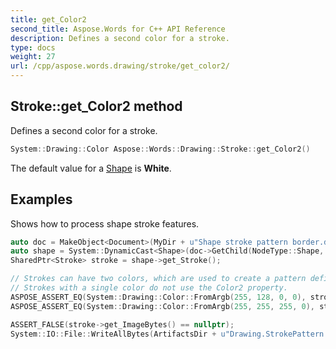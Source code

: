 ```yaml
---
title: get_Color2
second_title: Aspose.Words for C++ API Reference
description: Defines a second color for a stroke.
type: docs
weight: 27
url: /cpp/aspose.words.drawing/stroke/get_color2/
---
```

## Stroke::get_Color2 method


Defines a second color for a stroke.

```cpp
System::Drawing::Color Aspose::Words::Drawing::Stroke::get_Color2()
```


The default value for a [Shape](../../shape/) is **White**.

## Examples



Shows how to process shape stroke features. 
```cpp
auto doc = MakeObject<Document>(MyDir + u"Shape stroke pattern border.docx");
auto shape = System::DynamicCast<Shape>(doc->GetChild(NodeType::Shape, 0, true));
SharedPtr<Stroke> stroke = shape->get_Stroke();

// Strokes can have two colors, which are used to create a pattern defined by two-tone image data.
// Strokes with a single color do not use the Color2 property.
ASPOSE_ASSERT_EQ(System::Drawing::Color::FromArgb(255, 128, 0, 0), stroke->get_Color());
ASPOSE_ASSERT_EQ(System::Drawing::Color::FromArgb(255, 255, 255, 0), stroke->get_Color2());

ASSERT_FALSE(stroke->get_ImageBytes() == nullptr);
System::IO::File::WriteAllBytes(ArtifactsDir + u"Drawing.StrokePattern.png", stroke->get_ImageBytes());
```

